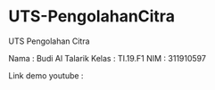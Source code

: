 # UTS-PengolahanCitra

UTS Pengolahan Citra

Nama    : Budi Al Talarik
Kelas   : TI.19.F1
NIM     : 311910597

Link demo youtube :
